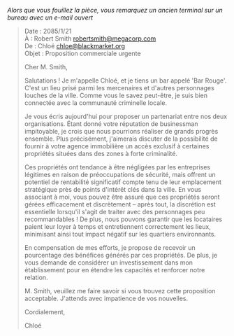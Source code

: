 _Alors que vous fouillez la pièce, vous remarquez un ancien terminal sur un bureau avec un e-mail ouvert_

> Date : 2085/1/21  
> À : Robert Smith <robertsmith@megacorp.com>  
> De : Chloé <chloe@blackmarket.org>  
> Objet : Proposition commerciale urgente
>
> Cher M. Smith,
>
> Salutations ! Je m'appelle Chloé, et je tiens un bar appelé 'Bar Rouge'. C'est un lieu prisé parmi les mercenaires et d'autres personnages louches de la ville. Comme vous le savez peut-être, je suis bien connectée avec la communauté criminelle locale.
>
> Je vous écris aujourd'hui pour proposer un partenariat entre nos deux organisations. Étant donné votre réputation de businessman impitoyable, je crois que nous pourrions réaliser de grands progrès ensemble. Plus précisément, j'aimerais discuter de la possibilité de fournir à votre agence immobilière un accès exclusif à certaines propriétés situées dans des zones à forte criminalité.
>
> Ces propriétés ont tendance à être négligées par les entreprises légitimes en raison de préoccupations de sécurité, mais offrent un potentiel de rentabilité significatif compte tenu de leur emplacement stratégique près de points d'intérêt clés dans la ville. En vous associant à moi, vous pouvez être assuré que ces propriétés seront gérées efficacement et discrètement – après tout, la discrétion est essentielle lorsqu'il s'agit de traiter avec des personnages peu recommandables ! De plus, nous pouvons garantir que les locataires paient leur loyer à temps et entretiennent correctement les lieux, minimisant ainsi tout impact négatif sur les quartiers environnants.
>
> En compensation de mes efforts, je propose de recevoir un pourcentage des bénéfices générés par ces propriétés. De plus, je vous demande de considérer un investissement dans mon établissement pour en étendre les capacités et renforcer notre relation.
>
> M. Smith, veuillez me faire savoir si vous trouvez cette proposition acceptable. J'attends avec impatience de vos nouvelles.
>
> Cordialement,
>
> Chloé
